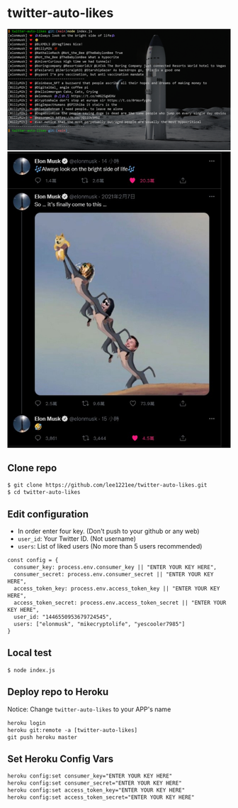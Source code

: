 # twitter-auto-likes

![screenshot](./images/screenshot.png)
![screenshot](./images/twitter.jpg)

## Clone repo
```
$ git clone https://github.com/lee1221ee/twitter-auto-likes.git
$ cd twitter-auto-likes
```

## Edit configuration
+ In order enter four key. (Don't push to your github or any web)
+ `user_id`: Your Twitter ID. (Not username)
+ `users`: List of liked users (No more than 5 users recommended)
```
const config = {
  consumer_key: process.env.consumer_key || "ENTER YOUR KEY HERE",
  consumer_secret: process.env.consumer_secret || "ENTER YOUR KEY HERE",
  access_token_key: process.env.access_token_key || "ENTER YOUR KEY HERE",
  access_token_secret: process.env.access_token_secret || "ENTER YOUR KEY HERE",
  user_id: "1446550953679724545",
  users: ["elonmusk", "mikecryptolife", "yescooler7985"]
}
```

## Local test
```
$ node index.js
```

## Deploy repo to Heroku
Notice: Change `twitter-auto-likes` to your APP's name
```
heroku login
heroku git:remote -a [twitter-auto-likes]
git push heroku master
```

## Set Heroku Config Vars
```
heroku config:set consumer_key="ENTER YOUR KEY HERE"
heroku config:set consumer_secret="ENTER YOUR KEY HERE"
heroku config:set access_token_key="ENTER YOUR KEY HERE"
heroku config:set access_token_secret="ENTER YOUR KEY HERE"
```
